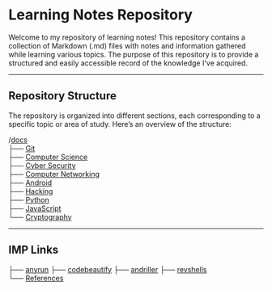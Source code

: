 # Learning Notes Repository

Welcome to my repository of learning notes! This repository contains a collection of Markdown (.md) files with notes and information gathered while learning various topics. The purpose of this repository is to provide a structured and easily accessible record of the knowledge I've acquired.

***
## Repository Structure

The repository is organized into different sections, each corresponding to a specific topic or area of study. Here’s an overview of the structure:


/[docs](https://github.com/Artist-dk/Notes/blob/master/docs/linux.md)<br />
├── [Git](https://github.com/Artist-dk/notes/blob/master/docs/git.md) <br />
├── [Computer Science](https://github.com/Artist-dk/Notes/blob/master/docs/computer-science.md) <br />
├── [Cyber Security](https://github.com/Artist-dk/Notes/blob/master/docs/cyber-security.md)<br />
├── [Computer Networking](https://github.com/Artist-dk/Notes/blob/master/docs/network.md)<br />
├── [Android](https://github.com/Artist-dk/Notes/blob/master/docs/android.md)<br />
├── [Hacking](https://github.com/Artist-dk/Notes/blob/master/docs/hacking.md)<br />
├── [Python](https://github.com/Artist-dk/Notes/blob/master/docs/python.md)<br />
├── [JavaScript](https://github.com/Artist-dk/Notes/blob/master/docs/javascript.md)<br />
└── [Cryptography](https://github.com/Artist-dk/Notes/blob/master/docs/cryptography.md)<br />

---
## IMP Links
├── [anyrun](https://any.run/)
├── [codebeautify](https://codebeautify.org/html-to-markdown)
├── [andriller](https://github.com/den4uk/andriller/tree/master)
├── [revshells](https://www.revshells.com/)<br />
    └── [References](https://github.com/Artist-dk/Notes/blob/master/docs/linux.md)
